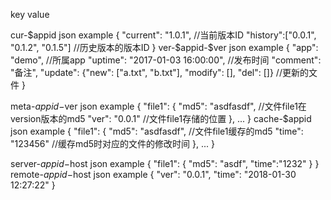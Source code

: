 key 				value

cur-$appid  		json example
					{
						"current": "1.0.1",							//当前版本ID
						"history":["0.0.1", "0.1.2", "0.1.5"]						//历史版本的版本ID
					}
ver-$appid-$ver		json example
					{
						"app": "demo",						//所属app
						"uptime": "2017-01-03 16:00:00",	//发布时间
						"comment": "备注",
						"update": {"new": ["a.txt", "b.txt"], "modify": [], "del": []}		//更新的文件
					}

meta-$appid-$ver    json example
					{
						"file1": {
							"md5": "asdfasdf",	//文件file1在version版本的md5
							"ver": "0.0.1"		//文件file1存储的位置
						},
						...
					}
cache-$appid     	json example
					{
						"file1": {
							"md5": "asdfasdf",		//文件file1缓存的md5
							"time": "123456"		//缓存md5时对应的文件的修改时间
						},
						...
					}

server-$appid-$host json example
					{
						"file1": {
							"md5": "asdf",
							"time":"1232"
						}
					}
remote-$appid-$host json example
					{
						"ver": "0.0.1",
						"time": "2018-01-30 12:27:22"
					}